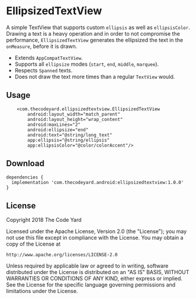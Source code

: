 # EllipsizedTextView
A simple TextView that supports custom `ellipsis` as well as `ellipsisColor`. Drawing a text is a heavy operation and in order to not compromise the performance, `EllipsizedTextView` generates the ellipsized the text in the `onMeasure`, before it is drawn.

- Extends `AppCompatTextView`.
- Supports all `ellipsize` modes (`start`, `end`, `middle`, `marquee`).
- Respects `Spanned` texts.
- Does not draw the text more times than a regular `TextView` would.

## Usage
```
    <com.thecodeyard.ellipsizedtextview.EllipsizedTextView
        android:layout_width="match_parent"
        android:layout_height="wrap_content"
        android:maxLines="2"
        android:ellipsize="end"
        android:text="@string/long_text"
        app:ellipsis="@string/ellipsis"
        app:ellipsisColor="@color/colorAccent"/>
```
## Download
```
dependencies {
  implementation 'com.thecodeyard.android:ellipsizedtextview:1.0.0'
}
```
## License
Copyright 2018 The Code Yard

Licensed under the Apache License, Version 2.0 (the "License");
you may not use this file except in compliance with the License.
You may obtain a copy of the License at

    http://www.apache.org/licenses/LICENSE-2.0

Unless required by applicable law or agreed to in writing, software
distributed under the License is distributed on an "AS IS" BASIS,
WITHOUT WARRANTIES OR CONDITIONS OF ANY KIND, either express or implied.
See the License for the specific language governing permissions and
limitations under the License.
